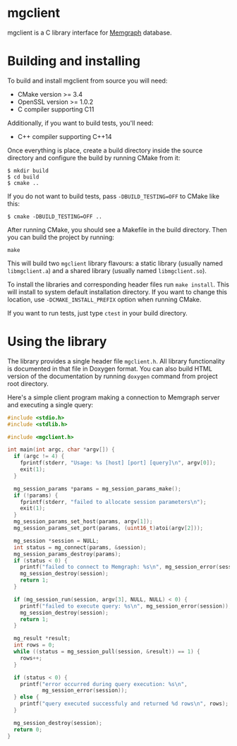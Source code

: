 # mgclient

mgclient is a C library interface for [Memgraph](https://www.memgraph.com)
database.

# Building and installing

To build and install mgclient from source you will need:

   - CMake version >= 3.4
   - OpenSSL version >= 1.0.2
   - C compiler supporting C11

Additionally, if you want to build tests, you'll need:
   - C++ compiler supporting C++14

Once everything is place, create a build directory inside the source directory
and configure the build by running CMake from it:

```
$ mkdir build
$ cd build
$ cmake ..
```

If you do not want to build tests, pass `-DBUILD_TESTING=OFF` to CMake like this:

```
$ cmake -DBUILD_TESTING=OFF ..
```

After running CMake, you should see a Makefile in the build directory. Then you
can build the project by running:

```
make
```

This will build two `mgclient` library flavours: a static library (usually
named `libmgclient.a`) and a shared library (usually named `libmgclient.so`).

To install the libraries and corresponding header files run `make install`.
This will install to system default installation directory. If you want to
change this location, use `-DCMAKE_INSTALL_PREFIX` option when running CMake.

If you want to run tests, just type `ctest` in your build directory.

# Using the library

The library provides a single header file `mgclient.h`. All library
functionality is documented in that file in Doxygen format. You can also build
HTML version of the documentation by running `doxygen` command from project
root directory.

Here's a simple client program making a connection to Memgraph server and
executing a single query:

```c
#include <stdio.h>
#include <stdlib.h>

#include <mgclient.h>

int main(int argc, char *argv[]) {
  if (argc != 4) {
    fprintf(stderr, "Usage: %s [host] [port] [query]\n", argv[0]);
    exit(1);
  }

  mg_session_params *params = mg_session_params_make();
  if (!params) {
    fprintf(stderr, "failed to allocate session parameters\n");
    exit(1);
  }
  mg_session_params_set_host(params, argv[1]);
  mg_session_params_set_port(params, (uint16_t)atoi(argv[2]));

  mg_session *session = NULL;
  int status = mg_connect(params, &session);
  mg_session_params_destroy(params);
  if (status < 0) {
    printf("failed to connect to Memgraph: %s\n", mg_session_error(session));
    mg_session_destroy(session);
    return 1;
  }

  if (mg_session_run(session, argv[3], NULL, NULL) < 0) {
    printf("failed to execute query: %s\n", mg_session_error(session));
    mg_session_destroy(session);
    return 1;
  }

  mg_result *result;
  int rows = 0;
  while ((status = mg_session_pull(session, &result)) == 1) {
    rows++;
  }

  if (status < 0) {
    printf("error occurred during query execution: %s\n",
           mg_session_error(session));
  } else {
    printf("query executed successfuly and returned %d rows\n", rows);
  }

  mg_session_destroy(session);
  return 0;
}
```
